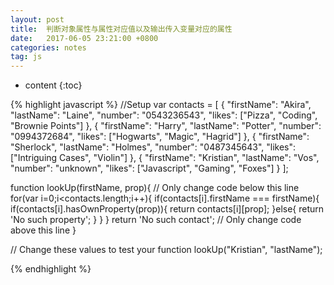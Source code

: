 ```yaml
---
layout: post
title:  判断对象属性与属性对应值以及输出传入变量对应的属性
date:   2017-06-05 23:21:00 +0800
categories: notes
tag: js
---
```


* content
{:toc}


{% highlight javascript %}
//Setup
var contacts = [
    {
        "firstName": "Akira",
        "lastName": "Laine",
        "number": "0543236543",
        "likes": ["Pizza", "Coding", "Brownie Points"]
    },
    {
        "firstName": "Harry",
        "lastName": "Potter",
        "number": "0994372684",
        "likes": ["Hogwarts", "Magic", "Hagrid"]
    },
    {
        "firstName": "Sherlock",
        "lastName": "Holmes",
        "number": "0487345643",
        "likes": ["Intriguing Cases", "Violin"]
    },
    {
        "firstName": "Kristian",
        "lastName": "Vos",
        "number": "unknown",
        "likes": ["Javascript", "Gaming", "Foxes"]
    }
];

function lookUp(firstName, prop){
// Only change code below this line
  for(var i=0;i<contacts.length;i++){
    if(contacts[i].firstName === firstName){
      if(contacts[i].hasOwnProperty(prop)){
        return contacts[i][prop];
      }else{
        return 'No such property';
      }
    }
  }
  return 'No such contact';
// Only change code above this line
}

// Change these values to test your function
lookUp("Kristian", "lastName");


{% endhighlight %}